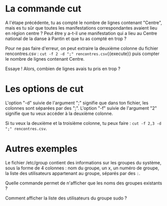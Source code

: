 # La commande cut

A l'étape précédente, tu as compté le nombre de lignes contenant "Centre", mais es tu sûr que toutes les manifestations correspondantes avaient lieu en région centre ? Peut être y a-t-il une manifestation qui a lieu au Centre national de la danse à Pantin et que tu as compté en trop ?

Pour ne pas faire d'erreur, on peut extraire la deuxième colonne du fichier rencontres.csv : `cut -f 2 -d ";" rencontres.csv`{{execute}} puis compter le nombre de lignes contenant Centre.

Essaye ! Alors, combien de lignes avais tu pris en trop ?

# Les options de cut

L'option "-d" suivie de l'argument ";" signifie que dans ton fichier, les colonnes sont séparées par des ";".
L'option "-f" suivie de l'argument "2" signifie que tu veux accéder à la deuxième colonne.

Si tu veux la deuxième et la troisième colonne, tu peux faire : `cut -f 2,3 -d ";" rencontres.csv`.

# Autres exemples

Le fichier /etc/group contient des informations sur les groupes du système, sous la forme de 4 colonnes : nom du groupe, un x, un numéro de groupe, la liste des utilisateurs appartenant au groupe, séparés par des `:`.

Quelle commande permet de n'afficher que les noms des groupes existants ?

Comment afficher la liste des utilisateurs du groupe sudo ?
